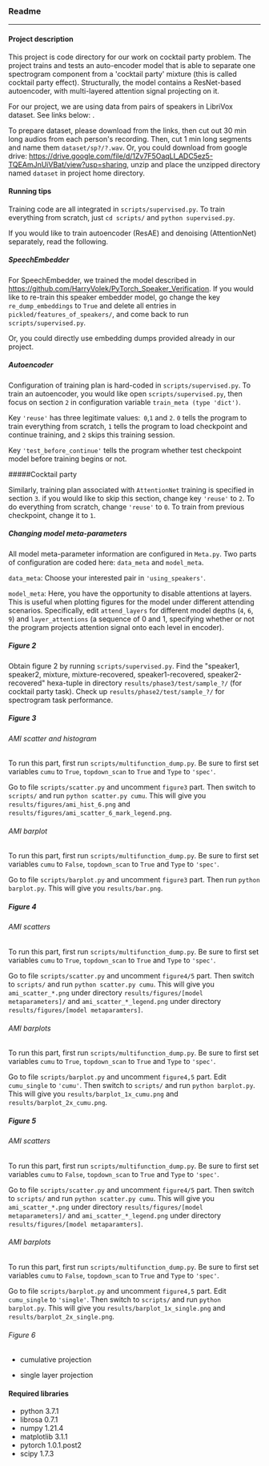 ### Readme

---

#### Project description

This project is code directory for our work on cocktail party problem. The project trains and tests an auto-encoder model that is able to separate one spectrogram component from a 'cocktail party' mixture (this is called cocktail party effect). Structurally, the model contains a ResNet-based autoencoder, with multi-layered attention signal projecting on it.

For our project, we are using data from pairs of speakers in LibriVox dataset. See links below: .

To prepare dataset, please download from the links, then cut out 30 min long audios from each person's recording. Then, cut 1 min long segments and name them `dataset/sp?/?.wav`. Or, you could download from google drive: https://drive.google.com/file/d/1Zv7F5OaqLI_ADC5ez5-TQEAmJnUiVBat/view?usp=sharing, unzip and place the unzipped directory named `dataset` in project home directory.

#### Running tips

Training code are all integrated in `scripts/supervised.py`. To train everything from scratch, just `cd scripts/` and `python supervised.py`.

If you would like to train autoencoder (ResAE) and denoising (AttentionNet) separately, read the following.

##### SpeechEmbedder

For SpeechEmbedder, we trained the model described in https://github.com/HarryVolek/PyTorch_Speaker_Verification. If you would like to re-train this speaker embedder model, go change the key `re_dump_embeddings` to `True` and delete all entries in `pickled/features_of_speakers/`, and come back to run `scripts/supervised.py`.

Or, you could directly use embedding dumps provided already in our project. 

##### Autoencoder

Configuration of training plan is hard-coded in `scripts/supervised.py`. To train an autoencoder, you would like open  `scripts/supervised.py`, then focus on section `2` in configuration variable `train_meta (type 'dict')`.

Key `'reuse'` has three legitimate values:` 0`,`1` and `2`. `0` tells the program to train everything from scratch, `1` tells the program to load checkpoint and continue training, and `2` skips this training session.

Key `'test_before_continue'` tells the program whether test checkpoint model before training begins or not.

#####Cocktail party

Similarly, training plan associated with `AttentionNet` training is specified in section `3`. if you would like to skip this section, change key `'reuse'` to `2`. To do everything from scratch, change `'reuse'` to `0`. To train from previous checkpoint, change it to `1`.

##### Changing model meta-parameters

All model meta-parameter information are configured in `Meta.py`. Two parts of configuration are coded here: `data_meta` and `model_meta`.

`data_meta`: Choose your interested pair in `'using_speakers'`.

`model_meta`: Here, you have the opportunity to disable attentions at layers. This is useful when plotting figures for the model under different attending scenarios. Specifically, edit `attend_layers` for different model depths (`4`, `6`, `9`) and `layer_attentions` (a sequence of 0 and 1, specifying whether or not the program projects attention signal onto each level in encoder).

##### Figure 2

Obtain figure 2 by running `scripts/supervised.py`. Find the "speaker1, speaker2, mixture, mixture-recovered, speaker1-recovered, speaker2-recovered" hexa-tuple in directory `results/phase3/test/sample_?/` (for cocktail party task). Check up `results/phase2/test/sample_?/` for spectrogram task performance.

##### Figure 3

###### AMI scatter and histogram

To run this part, first run `scripts/multifunction_dump.py`. Be sure to first set variables `cumu` to `True`, `topdown_scan` to `True` and `Type` to `'spec'`.

Go to file `scripts/scatter.py` and uncomment `figure3` part. Then switch to `scripts/` and run `python scatter.py cumu`. This will give you `results/figures/ami_hist_6.png` and `results/figures/ami_scatter_6_mark_legend.png`.

###### AMI barplot

To run this part, first run `scripts/multifunction_dump.py`. Be sure to first set variables `cumu` to `False`, `topdown_scan` to `True` and `Type` to `'spec'`.

Go to file `scripts/barplot.py` and uncomment `figure3` part. Then run `python barplot.py`. This will give you `results/bar.png`.

##### Figure 4

###### AMI scatters

To run this part, first run `scripts/multifunction_dump.py`. Be sure to first set variables `cumu` to `True`, `topdown_scan` to `True` and `Type` to `'spec'`.

Go to file `scripts/scatter.py` and uncomment `figure4/5` part. Then switch to `scripts/` and run `python scatter.py cumu`. This will give you `ami_scatter_*.png` under directory `results/figures/[model metaparameters]/` and `ami_scatter_*_legend.png` under directory `results/figures/[model metaparamters]`.

###### AMI barplots

To run this part, first run `scripts/multifunction_dump.py`. Be sure to first set variables `cumu` to `True`, `topdown_scan` to `True` and `Type` to `'spec'`.

Go to file `scripts/barplot.py` and uncomment `figure4,5` part. Edit `cumu_single` to `'cumu'`. Then switch to `scripts/` and run `python barplot.py`. This will give you `results/barplot_1x_cumu.png` and `results/barplot_2x_cumu.png`.

##### Figure 5

###### AMI scatters

To run this part, first run `scripts/multifunction_dump.py`. Be sure to first set variables `cumu` to `False`, `topdown_scan` to `True` and `Type` to `'spec'`.

Go to file `scripts/scatter.py` and uncomment `figure4/5` part. Then switch to `scripts/` and run `python scatter.py cumu`. This will give you `ami_scatter_*.png` under directory `results/figures/[model metaparameters]/` and `ami_scatter_*_legend.png` under directory `results/figures/[model metaparamters]`.

###### AMI barplots

To run this part, first run `scripts/multifunction_dump.py`. Be sure to first set variables `cumu` to `False`, `topdown_scan` to `True` and `Type` to `'spec'`.

Go to file `scripts/barplot.py` and uncomment `figure4,5` part. Edit `cumu_single` to `'single'`. Then switch to `scripts/` and run `python barplot.py`. This will give you `results/barplot_1x_single.png` and `results/barplot_2x_single.png`.

###### Figure 6

- cumulative projection

- single layer projection



#### Required libraries

- python 3.7.1
- librosa 0.7.1
- numpy 1.21.4
- matplotlib 3.1.1
- pytorch 1.0.1.post2
- scipy 1.7.3
